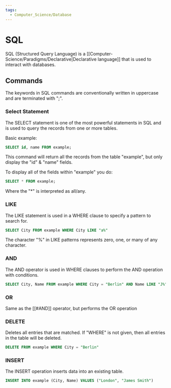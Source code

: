 ```yaml
---
tags:
  - Computer_Science/Database
---
```

# SQL
SQL (Structured Query Language) is a [[Computer-Science/Paradigms/Declarative|Declarative language]] that is used to interact with databases.

## Commands
The keywords in SQL commands are conventionally written in uppercase and are terminated with ";".

### Select Statement
The SELECT statement is one of the most powerful statements in SQL and is used to query the records from one or more tables.

Basic example:
```SQL
SELECT id, name FROM example;
```
This command will return all the records from the table "example", but only display the "id" & "name" fields.

To display all of the fields within "example" you do:
```SQL
SELECT * FROM example;
```
Where the "\*" is interpreted as all/any.

### LIKE
The LIKE statement is used in a WHERE clause to specify a pattern to search for.
```SQL
SELECT City FROM example WHERE City LIKE "a%"
```

The character "%" in LIKE patterns represents zero, one, or many of any character.

### AND
The AND operator is used in WHERE clauses to perform the AND operation with conditions.
```SQL
SELECT City, Name FROM example WHERE City = "Berlin" AND Name LIKE "J%"
```

### OR
Same as the [[#AND]] operator, but performs the OR operation

### DELETE
Deletes all entries that are matched. If "WHERE" is not given, then all entries in the table will be deleted.
```SQL
DELETE FROM example WHERE City = "Berlin"
```

### INSERT
The INSERT operation inserts data into an existing table.
```SQL
INSERT INTO example (City, Name) VALUES ("London", "James Smith")
```

